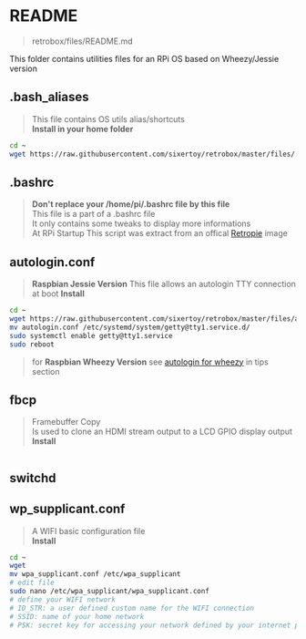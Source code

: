 # README

> retrobox/files/README.md

This folder contains utilities files for an RPi OS based on Wheezy/Jessie version

## .bash_aliases

> This file contains OS utils alias/shortcuts<br>
> **Install in your home folder**

```bash
cd ~
wget https://raw.githubusercontent.com/sixertoy/retrobox/master/files/.bash_aliases
```

## .bashrc

> **Don't replace your /home/pi/.bashrc file by this file**<br>
> This file is a part of a .bashrc file<br>
> It only contains some tweaks to display more informations<br>
> At RPi Startup
> This script was extract from an offical [Retropie](https://github.com/RetroPie/RetroPie-Setup) image

## autologin.conf

> **Raspbian Jessie Version**
> This file allows an autologin TTY connection at boot
> **Install**

```bash
cd ~
wget https://raw.githubusercontent.com/sixertoy/retrobox/master/files/autologin.conf
mv autologin.conf /etc/systemd/system/getty@tty1.service.d/
sudo systemctl enable getty@tty1.service
sudo reboot
```

> for **Raspbian Wheezy Version** see [autologin for wheezy](./../tips/AUTOLOGIN_WHEEZY.md) in tips section

## fbcp

> Framebuffer Copy<br>
> Is used to clone an HDMI stream output to a LCD GPIO display output<br>
> **Install**

```bash
```

## switchd

## wp_supplicant.conf

> A WIFI basic configuration file<br>
> **Install**

```bash
cd ~
wget 
mv wpa_supplicant.conf /etc/wpa_supplicant
# edit file
sudo nano /etc/wpa_supplicant/wpa_supplicant.conf
# define your WIFI network
# ID_STR: a user defined custom name for the WIFI connection
# SSID: name of your home network
# PSK: secret key for accessing your network defined by your internet provider
```

